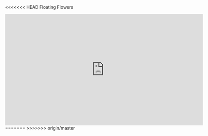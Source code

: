 <<<<<<< HEAD
Floating Flowers

<iframe src="https://player.vimeo.com/video/211506769" width="640" height="360" frameborder="0" webkitallowfullscreen mozallowfullscreen allowfullscreen></iframe>
=======
>>>>>>> origin/master

